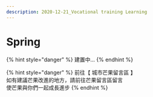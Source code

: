 ```yaml
---
description: 2020-12-21_Vocational training Learning
---
```


# Spring

{% hint style="danger" %}
建置中...
{% endhint %}

{% hint style="danger" %}
前往【 城市芒果留言區 】\
如有建議芒果改進的地方，請前往芒果留言區留言\
使芒果與你們一起成長進步
{% endhint %}
